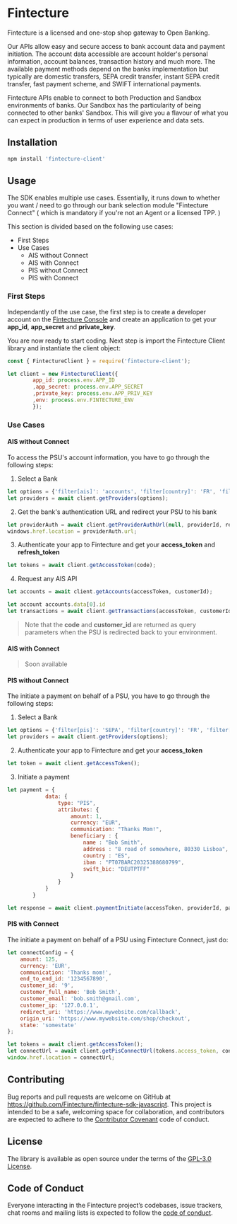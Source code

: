 # Fintecture

Fintecture is a licensed and one-stop shop gateway to Open Banking.

Our APIs allow easy and secure access to bank account data and payment initiation. The account data accessible are account holder's personal information, account balances, transaction history and much more. The available payment methods depend on the banks implementation but typically are domestic transfers, SEPA credit transfer, instant SEPA credit transfer, fast payment scheme, and SWIFT international payments.

Fintecture APIs enable to connect to both Production and Sandbox environments of banks. Our Sandbox has the particularity of being connected to other banks' Sandbox. This will give you a flavour of what you can expect in production in terms of user experience and data sets.

## Installation

```javascript
npm install 'fintecture-client'
```

## Usage

The SDK enables multiple use cases. Essentially, it runs down to whether you want / need to go through our bank selection module "Fintecture Connect" ( which is mandatory if you're not an Agent or a licensed TPP. )

This section is divided based on the following use cases:

- First Steps
- Use Cases
  - AIS without Connect
  - AIS with Connect
  - PIS without Connect
  - PIS with Connect

### First Steps

Independantly of the use case, the first step is to create a developer account on the [Fintecture Console](https://console.fintecture.com/auth/register) and create an application to get your **app_id**, **app_secret** and **private_key**.

You are now ready to start coding. Next step is
import the Fintecture Client library and instantiate the client object:

```javascript
const { FintectureClient } = require('fintecture-client');

let client = new FintectureClient({ 
        app_id: process.env.APP_ID
        ,app_secret: process.env.APP_SECRET
        ,private_key: process.env.APP_PRIV_KEY
        ,env: process.env.FINTECTURE_ENV 
        });

```

### Use Cases

#### AIS without Connect

To access the PSU's account information, you have to go through the following steps:

1. Select a Bank

```javascript
let options = {'filter[ais]': 'accounts', 'filter[country]': 'FR', 'filter[psu_supported_types]': 'retail', 'sort[full_name]': 'asc'}
let providers = await client.getProviders(options);
```

2. Get the bank's authentication URL and redirect your PSU to his bank

```javascript
let providerAuth = await client.getProviderAuthUrl(null, providerId, redirectUri, state);
windows.href.location = providerAuth.url;
```

3. Authenticate your app to Fintecture and get your **access_token** and **refresh_token**

```javascript
let tokens = await client.getAccessToken(code);
```

4. Request any AIS API

```javascript
let accounts = await client.getAccounts(accessToken, customerId);

let account accounts.data[0].id
let transactions = await client.getTransactions(accessToken, customerId, account);
```


> Note that the **code** and **customer_id** are returned as query parameters when the PSU is redirected back to your environment.

#### AIS with Connect

> Soon available

#### PIS without Connect

The initiate a payment on behalf of a PSU, you have to go through the following steps:

1. Select a Bank

```javascript
let options = {'filter[pis]': 'SEPA', 'filter[country]': 'FR', 'filter[psu_supported_types]': 'retail', 'sort[full_name]': 'asc'}
let providers = await client.getProviders(options);
```

2. Authenticate your app to Fintecture and get your **access_token**

```javascript
let token = await client.getAccessToken();
```

3. Initiate a payment

```javascript
let payment = {
            data: {
                type: "PIS",
                attributes: {
                    amount: 1,
                    currency: "EUR",
                    communication: "Thanks Mom!",
                    beneficiary : {
                        name : "Bob Smith",
                        address : "8 road of somewhere, 80330 Lisboa",
                        country : "ES",
                        iban : "PT07BARC20325388680799",
                        swift_bic: "DEUTPTFF"
                    }
                }
            }
        }

let response = await client.paymentInitiate(accessToken, providerId, payment, redirectUri, state);
```


#### PIS with Connect

The initiate a payment on behalf of a PSU using Fintecture Connect, just do:

```javascript
let connectConfig = {
    amount: 125,
    currency: 'EUR',
    communication: 'Thanks mom!',
    end_to_end_id: '1234567890',
    customer_id: '9',
    customer_full_name: 'Bob Smith',
    customer_email: 'bob.smith@gmail.com',
    customer_ip: '127.0.0.1',
    redirect_uri: 'https://www.mywebsite.com/callback',
    origin_uri: 'https://www.mywebsite.com/shop/checkout',
    state: 'somestate'
};

let tokens = await client.getAccessToken();
let connectUrl = await client.getPisConnectUrl(tokens.access_token, connectConfig);
window.href.location = connectUrl;
```

## Contributing

Bug reports and pull requests are welcome on GitHub at https://github.com/Fintecture/fintecture-sdk-javascript. This project is intended to be a safe, welcoming space for collaboration, and contributors are expected to adhere to the [Contributor Covenant](http://contributor-covenant.org) code of conduct.

## License

The library is available as open source under the terms of the [GPL-3.0 License](http://www.gnu.org/licenses/gpl-3.0.txt).

## Code of Conduct

Everyone interacting in the Fintecture project’s codebases, issue trackers, chat rooms and mailing lists is expected to follow the [code of conduct](https://github.com/Fintecture/fintecture-sdk-javascript/CODE_OF_CONDUCT.md).
